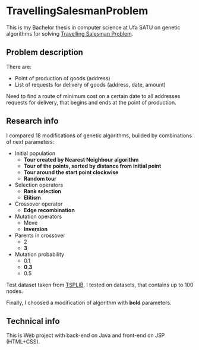 # TravellingSalesmanProblem
This is my Bachelor thesis in computer science at Ufa SATU on genetic algorithms for solving [Travelling Salesman Problem](https://en.wikipedia.org/wiki/Travelling_salesman_problem).
## Problem description
There are:
- Point of production of goods (address)
- List of requests for delivery of goods (address, date, amount)

Need to find a route of minimum cost on a certain date to all addresses requests for delivery, that begins and ends at the point of production.
## Research info
I compared 18 modifications of genetic algorithms, builded by combinations of next parameters:
- Initial population
  - **Tour created by Nearest Neighbour algorithm**
  - **Tour of the points, sorted by distance from initial point**
  - **Tour around the start point clockwise**
  - **Random tour**
- Selection operators
  - **Rank selection**
  - **Elitism**
- Crossover operator
  - **Edge recombination**
- Mutation operators
  - Move 
  - **Inversion**
- Parents in crossover
  - 2
  - **3**
- Mutation probability
  - 0.1
  - **0.3**
  - 0.5

Test dataset taken from [TSPLIB](https://www.iwr.uni-heidelberg.de/groups/comopt/software/TSPLIB95/). I tested on datasets, that contains up to 100 nodes. 

Finally, I choosed a modification of algorithm with **bold** parameters.
## Technical info
This is Web project with back-end on Java and front-end on JSP (HTML+CSS).
